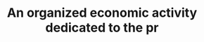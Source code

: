 ---
title: An organized economic activity dedicated to the pr
longTitle: 'An organized economic activity dedicated to the production, manufacture, promotion, and distribution of a tobacco products.'
tags:
- gccommon
scopeNote:
- "[[Tobacco industry]]"
---